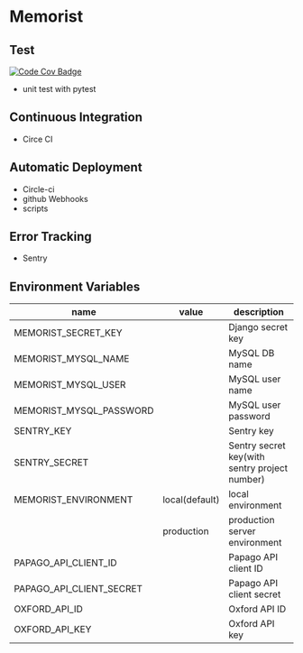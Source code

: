 # Memorist

## Test  

[![Code Cov Badge](https://codecov.io/gh/cjh5414/Memorist/branch/master/graphs/badge.svg)](https://codecov.io/gh/cjh5414/Memorist/)

- unit test with pytest

## Continuous Integration

- Circe CI
 
## Automatic Deployment

- Circle-ci
- github Webhooks
- scripts

## Error Tracking

- Sentry

## Environment Variables

name |  value | description
---- | ---- | ----
MEMORIST_SECRET_KEY | | Django secret key
MEMORIST_MYSQL_NAME | | MySQL DB name
MEMORIST_MYSQL_USER | | MySQL user name
MEMORIST_MYSQL_PASSWORD | | MySQL user password
SENTRY_KEY | | Sentry key
SENTRY_SECRET | | Sentry secret key(with sentry project number)
MEMORIST_ENVIRONMENT | local(default) | local environment
 　| production | production server environment
PAPAGO_API_CLIENT_ID | | Papago API client ID
PAPAGO_API_CLIENT_SECRET | | Papago API client secret
OXFORD_API_ID | | Oxford API ID 
OXFORD_API_KEY | | Oxford API key


